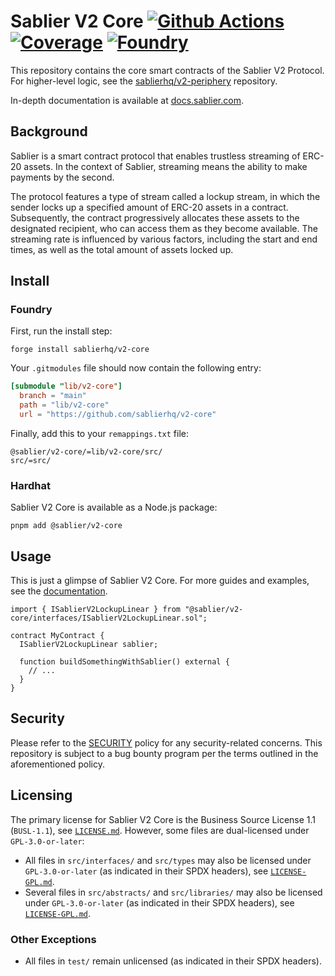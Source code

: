 # Sablier V2 Core [![Github Actions][gha-badge]][gha] [![Coverage][codecov-badge]][codecov] [![Foundry][foundry-badge]][foundry]

[gha]: https://github.com/sablierhq/v2-core/actions
[gha-badge]: https://github.com/sablierhq/v2-core/actions/workflows/ci.yml/badge.svg
[codecov]: https://codecov.io/gh/sablierhq/v2-core
[codecov-badge]: https://codecov.io/gh/sablierhq/v2-core/branch/main/graph/badge.svg?token=ND1LZOUF2G
[foundry]: https://getfoundry.sh/
[foundry-badge]: https://img.shields.io/badge/Built%20with-Foundry-FFDB1C.svg

This repository contains the core smart contracts of the Sablier V2 Protocol. For higher-level logic, see the
[sablierhq/v2-periphery](https://github.com/sablierhq/v2-periphery) repository.

In-depth documentation is available at [docs.sablier.com](https://docs.sablier.com).

## Background

Sablier is a smart contract protocol that enables trustless streaming of ERC-20 assets. In the context of Sablier,
streaming means the ability to make payments by the second.

The protocol features a type of stream called a lockup stream, in which the sender locks up a specified amount of ERC-20
assets in a contract. Subsequently, the contract progressively allocates these assets to the designated recipient, who
can access them as they become available. The streaming rate is influenced by various factors, including the start and
end times, as well as the total amount of assets locked up.

## Install

### Foundry

First, run the install step:

```shell
forge install sablierhq/v2-core
```

Your `.gitmodules` file should now contain the following entry:

```toml
[submodule "lib/v2-core"]
  branch = "main"
  path = "lib/v2-core"
  url = "https://github.com/sablierhq/v2-core"
```

Finally, add this to your `remappings.txt` file:

```text
@sablier/v2-core/=lib/v2-core/src/
src/=src/
```

### Hardhat

Sablier V2 Core is available as a Node.js package:

```shell
pnpm add @sablier/v2-core
```

## Usage

This is just a glimpse of Sablier V2 Core. For more guides and examples, see the
[documentation](https://docs.sablier.com).

```solidity
import { ISablierV2LockupLinear } from "@sablier/v2-core/interfaces/ISablierV2LockupLinear.sol";

contract MyContract {
  ISablierV2LockupLinear sablier;

  function buildSomethingWithSablier() external {
    // ...
  }
}
```

## Security

Please refer to the [SECURITY](./SECURITY.md) policy for any security-related concerns. This repository is subject to a
bug bounty program per the terms outlined in the aforementioned policy.

## Licensing

The primary license for Sablier V2 Core is the Business Source License 1.1 (`BUSL-1.1`), see
[`LICENSE.md`](./LICENSE.md). However, some files are dual-licensed under `GPL-3.0-or-later`:

- All files in `src/interfaces/` and `src/types` may also be licensed under `GPL-3.0-or-later` (as indicated in their
  SPDX headers), see [`LICENSE-GPL.md`](./GPL-LICENSE.md).
- Several files in `src/abstracts/` and `src/libraries/` may also be licensed under `GPL-3.0-or-later` (as indicated in
  their SPDX headers), see [`LICENSE-GPL.md`](./GPL-LICENSE.md).

### Other Exceptions

- All files in `test/` remain unlicensed (as indicated in their SPDX headers).

